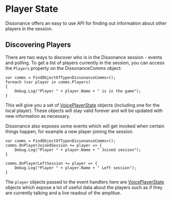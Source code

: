 # Player State

Dissonance offers an easy to use API for finding out information about other players in the session.

## Discovering Players

There are two ways to discover who is in the Dissonance session - events and polling. To get a list of players currently in the session, you can access the `Players` property on the DissonanceComms object:

```
var comms = FindObjectOfType<DissonanceComms>();
foreach (var player in comms.Players)
{
	Debug.Log("Player " + player.Name + " is in the game");
}
```

This will give you a set of [VoicePlayerState](../Reference/Other/VoicePlayerState.md) objects (including one for the local player). These objects will stay valid forever and will be updated with new information as necessary.

Dissonance also exposes some events which will get invoked when certain things happen, for example a new player joining the session.

```
var comms = FindObjectOfType<DissonanceComms>();
comms.OnPlayerJoinedSession += player => {
	Debug.Log("Player " + player.Name + " Joined session");
}

comms.OnPlayerLeftSession += player => {
	Debug.Log("Player " + player.Name + " Left session");
}
```

The `player` objects passed to the event handlers here are [VoicePlayerState](../Reference/Other/VoicePlayerState.md) objects which expose a lot of useful data about the players such as if they are currently talking and a live readout of the amplitue.